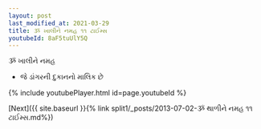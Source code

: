```yaml
---
layout: post
last_modified_at: 2021-03-29
title: ૐ ખાલીને નમહ ૧૧ ટાઈમ્સ
youtubeId: 8aF5tuUlY5Q
---
```

 
 
 ૐ ખાલીને નમહ  
 
 -  જે ડાંગરની દુકાનનો માલિક છે 
 
  
 
  
 
 
 
 
 
 


{% include youtubePlayer.html id=page.youtubeId %}
 
[Next]({{ site.baseurl }}{% link  split1/_posts/2013-07-02-ૐ થાળીને નમહ ૧૧ ટાઈમ્સ.md%})
 
